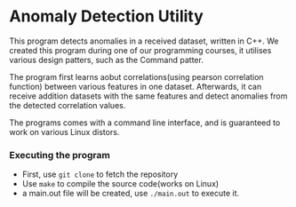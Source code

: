 # **Anomaly Detection Utility**

This program  detects anomalies in a received dataset, written in C++.
We created this program during one of our programming courses, it utilises various design patters, such as the Command patter.

The program first learns aobut correlations(using pearson correlation function) between various features in one dataset.
Afterwards, it can receive addition datasets with the same features and detect anomalies from the detected correlation values.

The programs comes with a command line interface, and is guaranteed to work on various Linux distors.

### Executing the program
  * First, use `git clone` to fetch the repository
  * Use `make` to compile the source code(works on Linux)
  * a main.out file will be created, use `./main.out` to execute it.
